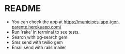 # README

- You can check the app at https://municipes-app-igor-parente.herokuapp.com/
- Run 'rake' in terminal to see tests.
- Search with pg-search gem
- Sms send with twilio gem
- Email send with rails mailer

